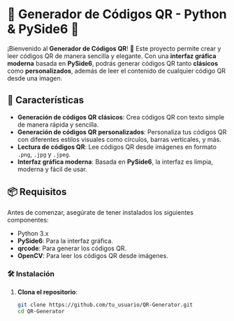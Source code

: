 # 🌟 Generador de Códigos QR - Python & PySide6 🌟

¡Bienvenido al **Generador de Códigos QR**! 🎉 Este proyecto permite crear y leer códigos QR de manera sencilla y elegante. Con una **interfaz gráfica moderna** basada en **PySide6**, podrás generar códigos QR tanto **clásicos** como **personalizados**, además de leer el contenido de cualquier código QR desde una imagen.

## 🚀 Características

- **Generación de códigos QR clásicos**: Crea códigos QR con texto simple de manera rápida y sencilla.
- **Generación de códigos QR personalizados**: Personaliza tus códigos QR con diferentes estilos visuales como círculos, barras verticales, y más.
- **Lectura de códigos QR**: Lee códigos QR desde imágenes en formato `.png`, `.jpg` y `.jpeg`.
- **Interfaz gráfica moderna**: Basada en **PySide6**, la interfaz es limpia, moderna y fácil de usar.

## 📦 Requisitos

Antes de comenzar, asegúrate de tener instalados los siguientes componentes:

- Python 3.x
- **PySide6**: Para la interfaz gráfica.
- **qrcode**: Para generar los códigos QR.
- **OpenCV**: Para leer los códigos QR desde imágenes.

### 🛠️ Instalación

1. **Clona el repositorio**:

   ```bash
   git clone https://github.com/tu_usuario/QR-Generator.git
   cd QR-Generator
